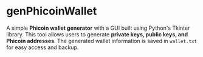 # genPhicoinWallet
A simple **Phicoin wallet generator** with a GUI built using Python's Tkinter library. This tool allows users to generate **private keys, public keys, and Phicoin addresses**. The generated wallet information is saved in `wallet.txt` for easy access and backup.
